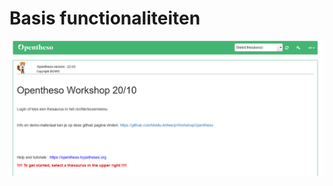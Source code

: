 # Basis functionaliteiten

![beginscherm](https://github.com/MoMu-Antwerp/WorkshopOpentheso/blob/main/images/beginscherm.png)
